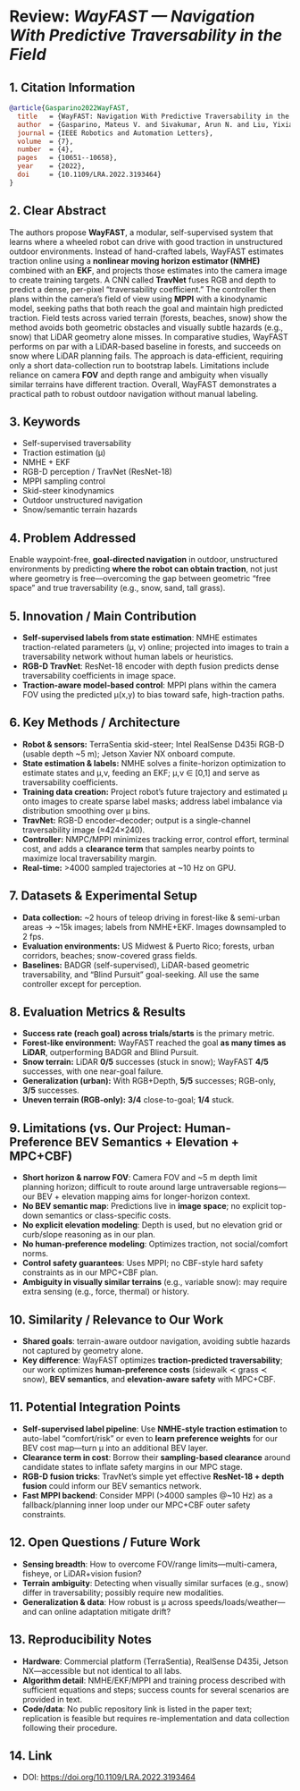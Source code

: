# Review: *WayFAST — Navigation With Predictive Traversability in the Field*

## 1. Citation Information

```bibtex
@article{Gasparino2022WayFAST,
  title   = {WayFAST: Navigation With Predictive Traversability in the Field},
  author  = {Gasparino, Mateus V. and Sivakumar, Arun N. and Liu, Yixiao and Velasquez, Andres E. B. and Higuti, Vitor A. H. and Rogers, John and Tran, Huy and Chowdhary, Girish},
  journal = {IEEE Robotics and Automation Letters},
  volume  = {7},
  number  = {4},
  pages   = {10651--10658},
  year    = {2022},
  doi     = {10.1109/LRA.2022.3193464}
}
```

## 2. Clear Abstract

The authors propose **WayFAST**, a modular, self-supervised system that learns where a wheeled robot can drive with good traction in unstructured outdoor environments. Instead of hand-crafted labels, WayFAST estimates traction online using a **nonlinear moving horizon estimator (NMHE)** combined with an **EKF**, and projects those estimates into the camera image to create training targets. A CNN called **TravNet** fuses RGB and depth to predict a dense, per-pixel “traversability coefficient.” The controller then plans within the camera’s field of view using **MPPI** with a kinodynamic model, seeking paths that both reach the goal and maintain high predicted traction. Field tests across varied terrain (forests, beaches, snow) show the method avoids both geometric obstacles and visually subtle hazards (e.g., snow) that LiDAR geometry alone misses. In comparative studies, WayFAST performs on par with a LiDAR-based baseline in forests, and succeeds on snow where LiDAR planning fails. The approach is data-efficient, requiring only a short data-collection run to bootstrap labels. Limitations include reliance on camera **FOV** and depth range and ambiguity when visually similar terrains have different traction. Overall, WayFAST demonstrates a practical path to robust outdoor navigation without manual labeling.

## 3. Keywords

- Self-supervised traversability  
- Traction estimation (μ)  
- NMHE + EKF  
- RGB-D perception / TravNet (ResNet-18)  
- MPPI sampling control  
- Skid-steer kinodynamics  
- Outdoor unstructured navigation  
- Snow/semantic terrain hazards

## 4. Problem Addressed

Enable waypoint-free, **goal-directed navigation** in outdoor, unstructured environments by predicting **where the robot can obtain traction**, not just where geometry is free—overcoming the gap between geometric “free space” and true traversability (e.g., snow, sand, tall grass).

## 5. Innovation / Main Contribution

- **Self-supervised labels from state estimation**: NMHE estimates traction-related parameters (μ, ν) online; projected into images to train a traversability network without human labels or heuristics.  
- **RGB-D TravNet**: ResNet-18 encoder with depth fusion predicts dense traversability coefficients in image space.  
- **Traction-aware model-based control**: MPPI plans within the camera FOV using the predicted μ(x,y) to bias toward safe, high-traction paths.

## 6. Key Methods / Architecture

- **Robot & sensors:** TerraSentia skid-steer; Intel RealSense D435i RGB-D (usable depth ~5 m); Jetson Xavier NX onboard compute.  
- **State estimation & labels:** NMHE solves a finite-horizon optimization to estimate states and μ,ν, feeding an EKF; μ,ν ∈ [0,1] and serve as traversability coefficients.  
- **Training data creation:** Project robot’s future trajectory and estimated μ onto images to create sparse label masks; address label imbalance via distribution smoothing over μ bins.  
- **TravNet:** RGB-D encoder–decoder; output is a single-channel traversability image (≈424×240).  
- **Controller:** NMPC/MPPI minimizes tracking error, control effort, terminal cost, and adds a **clearance term** that samples nearby points to maximize local traversability margin.  
- **Real-time:** >4000 sampled trajectories at ~10 Hz on GPU.

## 7. Datasets & Experimental Setup

- **Data collection:** ~2 hours of teleop driving in forest-like & semi-urban areas → ~15k images; labels from NMHE+EKF. Images downsampled to 2 fps.  
- **Evaluation environments:** US Midwest & Puerto Rico; forests, urban corridors, beaches; snow-covered grass fields.  
- **Baselines:** BADGR (self-supervised), LiDAR-based geometric traversability, and “Blind Pursuit” goal-seeking. All use the same controller except for perception.

## 8. Evaluation Metrics & Results

- **Success rate (reach goal) across trials/starts** is the primary metric.  
- **Forest-like environment:** WayFAST reached the goal **as many times as LiDAR**, outperforming BADGR and Blind Pursuit.  
- **Snow terrain:** LiDAR **0/5** successes (stuck in snow); WayFAST **4/5** successes, with one near-goal failure.  
- **Generalization (urban):** With RGB+Depth, **5/5** successes; RGB-only, **3/5** successes.  
- **Uneven terrain (RGB-only):** **3/4** close-to-goal; **1/4** stuck.

## 9. Limitations (vs. Our Project: Human-Preference BEV Semantics + Elevation + MPC+CBF)

- **Short horizon & narrow FOV**: Camera FOV and ~5 m depth limit planning horizon; difficult to route around large untraversable regions—our BEV + elevation mapping aims for longer-horizon context.  
- **No BEV semantic map**: Predictions live in **image space**; no explicit top-down semantics or class-specific costs.  
- **No explicit elevation modeling**: Depth is used, but no elevation grid or curb/slope reasoning as in our plan.  
- **No human-preference modeling**: Optimizes traction, not social/comfort norms.  
- **Control safety guarantees**: Uses MPPI; no CBF-style hard safety constraints as in our MPC+CBF plan.  
- **Ambiguity in visually similar terrains** (e.g., variable snow): may require extra sensing (e.g., force, thermal) or history.

## 10. Similarity / Relevance to Our Work

- **Shared goals**: terrain-aware outdoor navigation, avoiding subtle hazards not captured by geometry alone.  
- **Key difference**: WayFAST optimizes **traction-predicted traversability**; our work optimizes **human-preference costs** (sidewalk ≺ grass ≺ snow), **BEV semantics**, and **elevation-aware safety** with MPC+CBF.

## 11. Potential Integration Points

- **Self-supervised label pipeline**: Use **NMHE-style traction estimation** to auto-label “comfort/risk” or even to **learn preference weights** for our BEV cost map—turn μ into an additional BEV layer.  
- **Clearance term in cost**: Borrow their **sampling-based clearance** around candidate states to inflate safety margins in our MPC stage.  
- **RGB-D fusion tricks**: TravNet’s simple yet effective **ResNet-18 + depth fusion** could inform our BEV semantics network.  
- **Fast MPPI backend**: Consider MPPI (>4000 samples @~10 Hz) as a fallback/planning inner loop under our MPC+CBF outer safety constraints.

## 12. Open Questions / Future Work

- **Sensing breadth**: How to overcome FOV/range limits—multi-camera, fisheye, or LiDAR+vision fusion?  
- **Terrain ambiguity**: Detecting when visually similar surfaces (e.g., snow) differ in traversability; possibly require new modalities.  
- **Generalization & data**: How robust is μ across speeds/loads/weather—and can online adaptation mitigate drift?

## 13. Reproducibility Notes

- **Hardware**: Commercial platform (TerraSentia), RealSense D435i, Jetson NX—accessible but not identical to all labs.  
- **Algorithm detail**: NMHE/EKF/MPPI and training process described with sufficient equations and steps; success counts for several scenarios are provided in text.  
- **Code/data**: No public repository link is listed in the paper text; replication is feasible but requires re-implementation and data collection following their procedure.

## 14. Link

- DOI: https://doi.org/10.1109/LRA.2022.3193464
